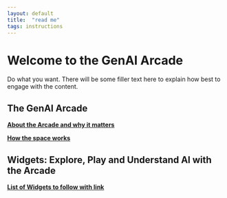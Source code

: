 ```yaml
---
layout: default
title:  "read me"
tags: instructions
---
```

# Welcome to the GenAI Arcade 

Do what you want. There will be some filler text here to explain how best to engage with the content. 

## The GenAI Arcade
**[About the Arcade and why it matters](https://qut-genai-lab.github.io/genai-arcade/20241011/test-instructions)**

**[How the space works](https://qut-genai-lab.github.io/genai-arcade/20250521/explainer)**

## Widgets: Explore, Play and Understand AI with the Arcade
**[List of Widgets to follow with link](https://qut-genai-lab.github.io/genai-arcade/20241011/test-instructions)**



